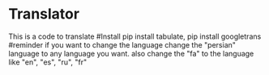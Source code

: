 # Translator
This is a code to translate
#Install
pip install tabulate, pip install googletrans
#reminder
if you want to change the language change the "persian" language to any language you want. also change the "fa" to the language like "en", "es", "ru", "fr"

